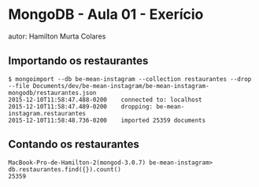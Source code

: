 # MongoDB - Aula 01 - Exerício
autor: Hamilton Murta Colares

## Importando os restaurantes

```
$ mongoimport --db be-mean-instagram --collection restaurantes --drop --file Documents/dev/be-mean-instagram/be-mean-instagram-mongodb/restaurantes.json
2015-12-10T11:58:47.488-0200	connected to: localhost
2015-12-10T11:58:47.489-0200	dropping: be-mean-instagram.restaurantes
2015-12-10T11:58:48.736-0200	imported 25359 documents
```
## Contando os restaurantes

```
MacBook-Pro-de-Hamilton-2(mongod-3.0.7) be-mean-instagram> db.restaurantes.find({}).count()
25359
```
